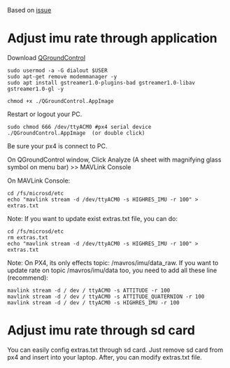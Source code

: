 Based on [issue](https://github.com/mavlink/mavros/issues/1346)

# Adjust imu rate through application

Download [QGroundControl](https://docs.qgroundcontrol.com/master/en/getting_started/download_and_install.html)
```
sudo usermod -a -G dialout $USER
sudo apt-get remove modemmanager -y
sudo apt install gstreamer1.0-plugins-bad gstreamer1.0-libav gstreamer1.0-gl -y
```
```
chmod +x ./QGroundControl.AppImage
```
Restart or logout your PC.
```
sudo chmod 666 /dev/ttyACM0 #px4 serial device
./QGroundControl.AppImage  (or double click)
```
Be sure your px4 is connect to PC.

On QGroundControl window, Click Analyze (A sheet with magnifying glass symbol on menu bar) >> MAVLink Console

On MAVLink Console:
```
cd /fs/microsd/etc
echo "mavlink stream -d /dev/ttyACM0 -s HIGHRES_IMU -r 100" > extras.txt
```
Note: 
If you want to update exist extras.txt file, you can do:
```
cd /fs/microsd/etc
rm extras.txt
echo "mavlink stream -d /dev/ttyACM0 -s HIGHRES_IMU -r 100" > extras.txt
```
Note:
On PX4, its only effects topic: /mavros/imu/data_raw. If you want to update rate on topic /mavros/imu/data too, you need to add all these line (recommend):
```
mavlink stream -d / dev / ttyACM0 -s ATTITUDE -r 100
mavlink stream -d / dev / ttyACM0 -s ATTITUDE_QUATERNION -r 100
mavlink stream -d / dev / ttyACM0 -s HIGHRES_IMU -r 100
```
# Adjust imu rate through sd card

You can easily config extras.txt through sd card. Just remove sd card from px4 and insert into your laptop. After, you can modify extras.txt file.
